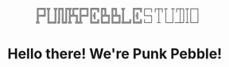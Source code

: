 ```
        ╔═╗╦ ╦╔╗╔╦╔═╔═╗╔═╗╔╗ ╔╗ ╦  ╔═╗┌─┐┌┬┐┬ ┬┌┬┐┬┌─┐
        ╠═╝║ ║║║║╠╩╗╠═╝║╣ ╠╩╗╠╩╗║  ║╣ └─┐ │ │ │ ││││ │
        ╩  ╚═╝╝╚╝╩ ╩╩  ╚═╝╚═╝╚═╝╩═╝╚═╝└─┘ ┴ └─┘─┴┘┴└─┘
```

# Hello there! We're Punk Pebble!
